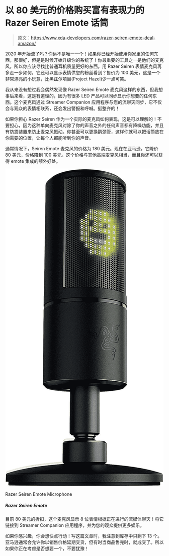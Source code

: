 # 以 80 美元的价格购买富有表现力的 Razer Seiren Emote 话筒

> 原文：<https://www.xda-developers.com/razer-seiren-emote-deal-amazon/>

2020 年开始流了吗？你远不是唯一一个！如果你已经开始使用你家里的任何东西，那很好，但是是时候开始升级你的系统了！你最重要的工具之一是他们的麦克风，所以你应该寻找比普通耳机质量更好的东西。用 Razer Seiren 表情麦克风再多走一步如何，它还可以显示表情供您的粉丝看到？售价为 100 美元，这是一个非常漂亮的小玩意，比黑兹尔项目(Project Hazel)少一点可笑。

我从来没有想过我会偶然发现像 Razer Seiren Emote 麦克风这样的东西，但我想事后来看，这是有道理的，因为有很多 LED 产品可以同步显示你想要的任何东西。这个麦克风通过 Streamer Companion 应用程序与您的流聊天同步，它不仅会与观众的表情相联系，还会发出警报和呼喊。挺整齐的！

如果你担心 Razer Seiren 作为一个实际的麦克风如何表现，这是可以理解的！不要担心，因为这种单向麦克风对除了你的声音之外的任何声音都有降噪功能，并且有防震装置来防止麦克风振动。你甚至可以更换鹅颈管，这样你就可以把话筒放在你需要的位置，让每个人都能听到你的声音。

通常情况下，Seiren Emote 麦克风的价格为 180 美元。现在在亚马逊，它降价 80 美元，价格降到 100 美元。这个价格与其他高端麦克风相当，而且你还可以获得 emote 集成的额外好处。

 <picture>![](img/3e3ed83ee7d6cb0f1cf5b88fde164272.png)</picture> 

Razer Seiren Emote Microphone

##### Razer Seiren Emote

目前 80 美元的折扣，这个麦克风显示 8 位表情根据正在进行的流媒体聊天！将它链接到 Streamer Companion 应用程序，并为您的观众提供更多娱乐。

如果你感兴趣，你会想快点行动！写这篇文章时，我注意到库存中只剩下 13 个。亚马逊通常会允许你以销售价格延期交货，但有时当商品售完时，就成交了。所以如果你正在考虑是否想要一个，不要犹豫！